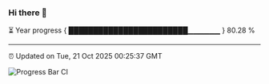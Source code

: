 ### Hi there 👋

⏳ Year progress { ████████████████████████▁▁▁▁▁▁ } 80.28 %

---

⏰ Updated on Tue, 21 Oct 2025 00:25:37 GMT

![Progress Bar CI](https://github.com/liununu/liununu/workflows/Progress%20Bar%20CI/badge.svg)
